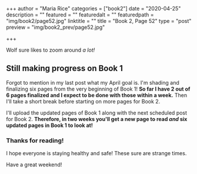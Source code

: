 +++
author = "Maria Rice"
categories = ["book2"]
date = "2020-04-25"
description = ""
featured = ""
featuredalt = ""
featuredpath = "img/book2/page52.jpg"
linktitle = ""
title = "Book 2, Page 52"
type = "post"
preview = "img/book2_prev/page52.jpg"

+++

Wolf sure likes to zoom around _a lot!_ 

## Still making progress on Book 1

Forgot to mention in my last post what my April goal is. 
I'm shading and finalizing six pages from the very beginning of Book 1! 
**So far I have 2 out of 6 pages finalized and I expect to be done with those within a week.**
Then I'll take a short break before starting on more pages for Book 2. 

I'll upload the updated pages of Book 1 along with the next scheduled post for Book 2. 
**Therefore, in two weeks you'll get a new page to read _and_ six updated pages in Book 1 to look at!**

### Thanks for reading!

I hope everyone is staying healthy and safe! 
These sure are strange times. 

Have a great weekend! 
